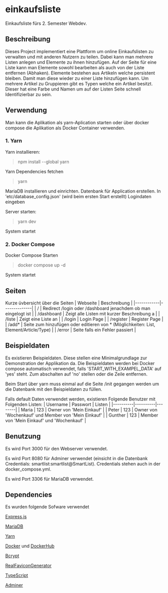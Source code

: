 # einkaufsliste
Einkaufsliste fürs 2. Semester Webdev.

## Beschreibung
Dieses Project implementiert eine Plattform um online Einkaufslisten zu verwalten und mit anderen Nutzern zu teilen. Dabei kann man mehrere Listen anlegen und Elemente zu ihnen hinzufügen. 
Auf der Seite für eine Liste kann man Elemente sowohl bearbeiten als auch von der Liste entfernen (Abhaken).
Elemente bestehen aus Artikeln welche persistent bleiben. 
Damit man diese wieder zu einer Liste hinzufügen kann.
Um mehrere Artikel zu Gruppieren gibt es Typen welche ein Artikel besitzt.
Dieser hat eine Farbe und Namen um auf der Listen Seite schnell Identifizierbar zu sein.

## Verwendung
Man kann die Aplikation als yarn-Aplication starten oder über docker compose die Aplikation als Docker Container verwenden.

### 1. Yarn
Yarn installieren:
>npm install --global yarn

Yarn Dependencies fetchen
> yarn

MariaDB installieren und einrichten.
Datenbank für Application erstellen.
In 'etc/database_config.json' (wird beim ersten Start erstellt) Logindaten eingeben

Server starten:
> yarn dev

System startet

### 2. Docker Compose
Docker Compose Starten 
> docker compose up -d

System startet

## Seiten
Kurze üvbersicht über die Seiten
| Webseite   | Beschreibung |
|------------|--------------|
| /          | Redirect /login oder /dashboard jenachdem ob man eingelogt ist |
| /dashboard | Zeigt alle Listen mit kurzer Beschreibung a |
| /liste     | Zeigt eine Liste an |
| /login     | Login Page   |
| /register  | Register Page |
| /add*      | Seite zum hinzufügen oder editieren von * (Möglichkeiten: List, Element/Article/Type) |
| /error     | Seite falls ein Fehler passiert |

## Beispieldaten
Es existieren Beispieldaten. Diese stellen eine Minimalgrundlage zur Demonstration der Applikation da.
Die Beispieldaten werden bei Docker compose automatisch verwendet, falls 'START_WITH_EXAMPEL_DATA' auf 'yes' steht. Zum abschalten auf 'no' stellen oder die Zeile entfernen.

Beim Start über yarn muss einmal auf die Seite /init gegangen werden um die Datenbank mit den Beispieldaten zu füllen.

Falls default Daten verwendet werden, existieren Folgende Benutzer mit Folgenden Listen:
| Username | Passwort | Listen |
|----------|----------|--------|
| Maria    | 123      | Owner von 'Mein Einkauf' |
| Peter    | 123      | Owner von 'Wochenkauf' und Member von 'Mein Einkauf' |
| Gunther  | 123      | Member von 'Mein Einkauf' und 'Wochenkauf' |

## Benutzung
Es wird Port 3000 für den Webserver verwendet.

Es wird Port 8080 für Adminer verwendet (einsicht in die Datenbank Credentials: smartlist:smartlist@SmartList).
Credentials stehen auch in der docker_compose.yml.

Es wird Port 3306 für MariaDB verwendet.

## Dependencies
Es wurden folgende Sofware verwendet

[Express.js](https://expressjs.com/)

[MariaDB](https://mariadb.org/)

[Yarn](https://yarnpkg.com/)

[Docker](https://www.docker.com/) und [DockerHub](https://hub.docker.com/)

[Bcrypt](https://www.npmjs.com/package/bcrypt)

[RealFaviconGenerator](https://realfavicongenerator.net/)

[TypeScript](https://www.typescriptlang.org/)

[Adminer](https://adminer.org/)